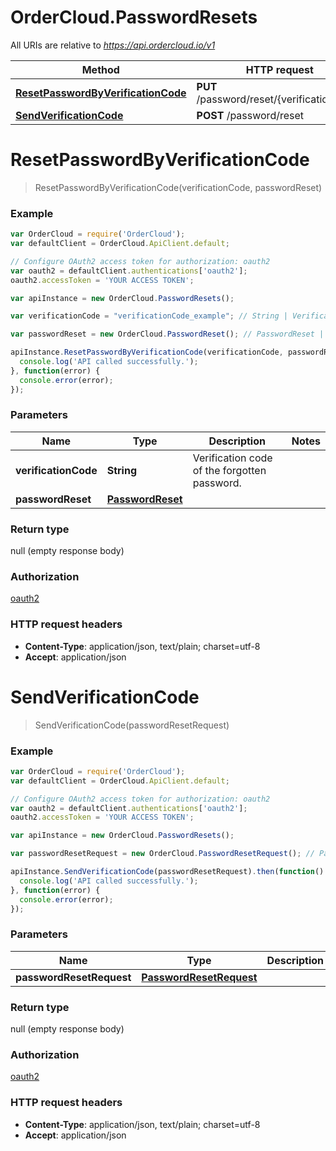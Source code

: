 # OrderCloud.PasswordResets

All URIs are relative to *https://api.ordercloud.io/v1*

Method | HTTP request | Description
------------- | ------------- | -------------
[**ResetPasswordByVerificationCode**](PasswordResets.md#ResetPasswordByVerificationCode) | **PUT** /password/reset/{verificationCode} | 
[**SendVerificationCode**](PasswordResets.md#SendVerificationCode) | **POST** /password/reset | 


<a name="ResetPasswordByVerificationCode"></a>
# **ResetPasswordByVerificationCode**
> ResetPasswordByVerificationCode(verificationCode, passwordReset)



### Example
```javascript
var OrderCloud = require('OrderCloud');
var defaultClient = OrderCloud.ApiClient.default;

// Configure OAuth2 access token for authorization: oauth2
var oauth2 = defaultClient.authentications['oauth2'];
oauth2.accessToken = 'YOUR ACCESS TOKEN';

var apiInstance = new OrderCloud.PasswordResets();

var verificationCode = "verificationCode_example"; // String | Verification code of the forgotten password.

var passwordReset = new OrderCloud.PasswordReset(); // PasswordReset | 

apiInstance.ResetPasswordByVerificationCode(verificationCode, passwordReset).then(function() {
  console.log('API called successfully.');
}, function(error) {
  console.error(error);
});

```

### Parameters

Name | Type | Description  | Notes
------------- | ------------- | ------------- | -------------
 **verificationCode** | **String**| Verification code of the forgotten password. | 
 **passwordReset** | [**PasswordReset**](PasswordReset.md)|  | 

### Return type

null (empty response body)

### Authorization

[oauth2](../README.md#oauth2)

### HTTP request headers

 - **Content-Type**: application/json, text/plain; charset=utf-8
 - **Accept**: application/json

<a name="SendVerificationCode"></a>
# **SendVerificationCode**
> SendVerificationCode(passwordResetRequest)



### Example
```javascript
var OrderCloud = require('OrderCloud');
var defaultClient = OrderCloud.ApiClient.default;

// Configure OAuth2 access token for authorization: oauth2
var oauth2 = defaultClient.authentications['oauth2'];
oauth2.accessToken = 'YOUR ACCESS TOKEN';

var apiInstance = new OrderCloud.PasswordResets();

var passwordResetRequest = new OrderCloud.PasswordResetRequest(); // PasswordResetRequest | 

apiInstance.SendVerificationCode(passwordResetRequest).then(function() {
  console.log('API called successfully.');
}, function(error) {
  console.error(error);
});

```

### Parameters

Name | Type | Description  | Notes
------------- | ------------- | ------------- | -------------
 **passwordResetRequest** | [**PasswordResetRequest**](PasswordResetRequest.md)|  | 

### Return type

null (empty response body)

### Authorization

[oauth2](../README.md#oauth2)

### HTTP request headers

 - **Content-Type**: application/json, text/plain; charset=utf-8
 - **Accept**: application/json

